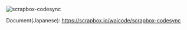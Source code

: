 ![scrapbox-codesync](https://i.gyazo.com/cce54fbe28dca3ac94ce78665952ec52.png "scrapbox-codesync")

Document(Japanese): https://scrapbox.io/waicode/scrapbox-codesync
